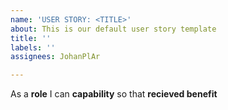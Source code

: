 ```yaml
---
name: 'USER STORY: <TITLE>'
about: This is our default user story template
title: ''
labels: ''
assignees: JohanPlAr

---
```


As a **role** I can **capability** so that **recieved benefit**
